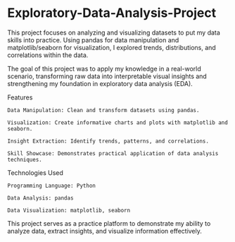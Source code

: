 # Exploratory-Data-Analysis-Project
This project focuses on analyzing and visualizing datasets to put my data skills into practice. Using pandas for data manipulation and matplotlib/seaborn for visualization, I explored trends, distributions, and correlations within the data.

The goal of this project was to apply my knowledge in a real-world scenario, transforming raw data into interpretable visual insights and strengthening my foundation in exploratory data analysis (EDA).

Features

    Data Manipulation: Clean and transform datasets using pandas.
    
    Visualization: Create informative charts and plots with matplotlib and seaborn.
    
    Insight Extraction: Identify trends, patterns, and correlations.
    
    Skill Showcase: Demonstrates practical application of data analysis techniques.

Technologies Used

    Programming Language: Python
    
    Data Analysis: pandas
    
    Data Visualization: matplotlib, seaborn

This project serves as a practice platform to demonstrate my ability to analyze data, extract insights, and visualize information effectively.
